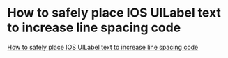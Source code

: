 # How to safely place IOS UILabel text to increase line spacing code
[How to safely place IOS UILabel text to increase line spacing code](https://aiwithcloud.com/2022/09/19/how_to_safely_place_ios_uilabel_text_to_increase_line_spacing_code/)